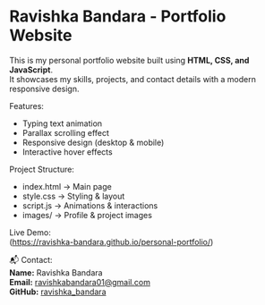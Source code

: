 #  Ravishka Bandara - Portfolio Website

This is my personal portfolio website built using **HTML, CSS, and JavaScript**.  
It showcases my skills, projects, and contact details with a modern responsive design.  

 Features:
- Typing text animation  
- Parallax scrolling effect  
- Responsive design (desktop & mobile)  
- Interactive hover effects  

 Project Structure:
- index.html → Main page  
- style.css → Styling & layout  
- script.js → Animations & interactions  
- images/ → Profile & project images  

 Live Demo:  
 (https://ravishka-bandara.github.io/personal-portfolio/)  

📬 Contact:  
**Name:** Ravishka Bandara  
**Email:** ravishkabandara01@gmail.com  
**GitHub:** [ravishka_bandara](https://github.com/ravishka-bandara)  

